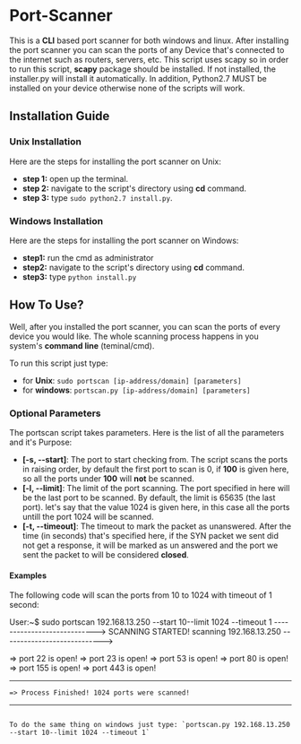 # Port-Scanner

This is a **CLI** based port scanner for both windows and linux. After installing the port scanner 
you can scan the ports of any Device that's connected to the internet such as routers, servers, etc. 
This script uses scapy so in order to run this script, **scapy** package should be installed. 
If not installed, the installer.py will install it automatically. In addition, Python2.7 MUST be
installed on your device otherwise none of the scripts will work.



## Installation Guide

### Unix Installation

Here are the steps for installing the port scanner on Unix:

 - **step 1:** open up the terminal.
 - **step 2:** navigate to the script's directory using **cd** command.
 - **step 3:** type `sudo python2.7 install.py`.
 
### Windows Installation

Here are the steps for installing the port scanner on Windows:

 - **step1:** run the cmd as administrator
 - **step2:** navigate to the script's directory using **cd** command.
 - **step3:** type `python install.py`


## How To Use?

Well, after you installed the port scanner, you can scan the ports of every device you would like.
The whole scanning process happens in you system's **command line** (teminal/cmd). 

To run this script just type:
 - for **Unix**: `sudo portscan [ip-address/domain] [parameters]`
 - for **windows**: `portscan.py [ip-address/domain] [parameters]`
 
### Optional Parameters

The portscan script takes parameters. Here is the list of all the parameters and it's Purpose:
 - **[-s, --start]**: The port to start checking from. The script scans the ports in raising order, by default the first
port to scan is 0, if **100** is given here, so all the ports under **100** will **not** be scanned.
 - **[-l, --limit]**: The limit of the port scanning. The port specified in here will be the last port to be scanned.
By default, the limit is 65635 (the last port). let's say that the value 1024 is given here, in this case all the ports
untill the port 1024 will be scanned.
 - **[-t, --timeout]**: The timeout to mark the packet as unanswered. After the time (in seconds) that's
specified here, if the SYN packet we sent did not get a response, it will be marked as un answered and the port
we sent the packet to will be considered **closed**.

#### Examples
The following code will scan the ports from 10 to 1024 with timeout of 1 second:

User:~$ sudo portscan 192.168.13.250 --start 10--limit 1024 --timeout 1 
---------------------------->
      SCANNING STARTED!
      scanning 192.168.13.250
---------------------------->
    
=> port 22 is open!
=> port 23 is open!
=> port 53 is open!
=> port 80 is open!
=> port 155 is open!
=> port 443 is open!
            

--------------------------------------------------------------
    => Process Finished! 1024 ports were scanned!
--------------------------------------------------------------

```

To do the same thing on windows just type: `portscan.py 192.168.13.250 --start 10--limit 1024 --timeout 1`



